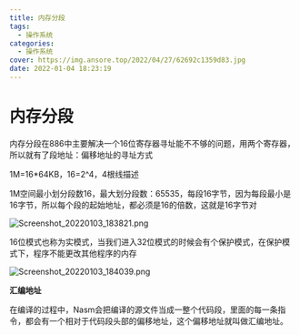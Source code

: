 ```yaml
---
title: 内存分段
tags:
  - 操作系统
categories:
  - 操作系统
cover: https://img.ansore.top/2022/04/27/62692c1359d83.jpg
date: 2022-01-04 18:23:19
---
```



# 内存分段

内存分段在886中主要解决一个16位寄存器寻址能不不够的问题，用两个寄存器，所以就有了段地址：偏移地址的寻址方式

1M=16*64KB，16=2^4，4根线描述

1M空间最小划分段数16，最大划分段数：65535，每段16字节，因为每段最小是16字节，所以每个段的起始地址，都必须是16的倍数，这就是16字节对

![Screenshot_20220103_183821.png](https://img.ansore.top/2022/05/15/6280e458df9aa.png)

16位模式也称为实模式，当我们进入32位模式的时候会有个保护模式，在保护模式下，程序不能更改其他程序的内存

![Screenshot_20220103_184039.png](https://img.ansore.top/2022/05/15/6280e45ea35bb.png)

**汇编地址**

在编译的过程中，Nasm会把编译的源文件当成一整个代码段，里面的每一条指令，都会有一个相对于代码段头部的偏移地址，这个偏移地址就叫做汇编地址。
